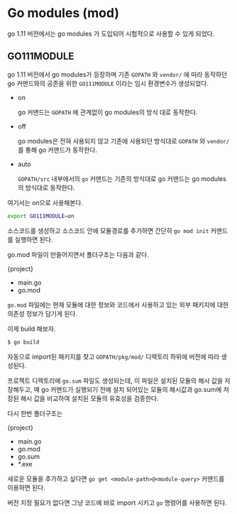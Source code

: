 # Go modules (mod)


go 1.11 버전에서는 go modules 가 도입되어 시험적으로 사용할 수 있게 되었다.

<!--more-->

## GO111MODULE

go 1.11 버전에서 go modules가 등장하며 기존 `GOPATH` 와 `vendor/` 에 따라 동작하던 go 커맨드와의 공존을 위한 `GO111MODULE` 이라는 임시 환경변수가 생성되었다.

- on

    go 커맨드는 `GOPATH` 에 관계없이 go modules의 방식 대로 동작한다.

- off

    go modules은 전혀 사용되지 않고 기존에 사용되던 방식대로 `GOPATH` 와 `vendor/` 를 통해 go 커맨드가 동작한다.

- auto

    `GOPATH/src` 내부에서의 `go` 커맨드는 기존의 방식대로 go 커맨드는 go modules의 방식대로 동작한다.

여기서는 on으로 사용해본다.

~~~bash
export GO111MODULE=on
~~~

소스코드를 생성하고 소스코드 안에 모듈경로를 추가하면 간단히 `go mod init` 커맨드를 실행하면 된다. 

go.mod 파일이 만들어지면서 폴더구조는 다음과 같다.

{project}
- main.go
- go.mod

`go.mod` 파일에는 현재 모듈에 대한 정보와 코드에서 사용하고 있는 외부 패키지에 대한 의존성 정보가 담기게 된다.

이제 build 해보자.

~~~bash
$ go build
~~~

자동으로 import된 패키지를 찾고 `GOPATH/pkg/mod/` 디렉토리 하위에 버전에 따라 생성된다.

프로젝트 디렉토리에 `go.sum` 파일도 생성되는데, 이 파일은 설치된 모듈의 해시 값을 저장해두고, 매 go 커맨드가 실행되기 전에 설치 되어있는 모듈의 해시값과 go.sum에 저장된 해시 값을 비교하여 설치된 모듈의 유효성을 검증한다.

다시 한번 폴더구조는

{project}
- main.go
- go.mod
- go.sum
- *.exe

새로운 모듈을 추가하고 싶다면 `go get <module-path>@<module-query>` 커맨드를 이용하면 된다. 

버전 지정 필요가 없다면 그냥 코드에 바로 import 시키고 `go` 명령어를 사용하면 된다.
